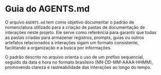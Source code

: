 # Guia do AGENTS.md

O arquivo `AGENTS.md` tem como objetivo documentar o padrão de nomenclatura utilizado para a criação de pastas de documentação de interações neste projeto. Ele serve como referência para garantir que todas as pastas criadas para armazenar registros, prompts, guias ou outros artefatos relacionados a interações sigam um formato consistente, facilitando a organização e a busca por informações.

O padrão descrito no arquivo orienta o uso de um prefixo sequencial, seguido da data e hora no formato brasileiro (NN-DD-MM-AAAA-HHMM), promovendo clareza e rastreabilidade das interações ao longo do tempo.